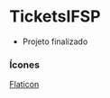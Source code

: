 # TicketsIFSP

- Projeto finalizado

### Ícones

<a href="https://www.flaticon.com/br/icones-gratis/conta" title="conta ícones">Flaticon</a>

